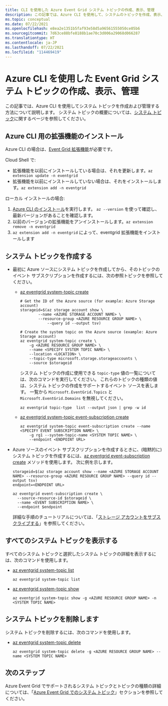 ```yaml
---
title: CLI を使用した Azure Event Grid システム トピックの作成、表示、管理
description: この記事では、Azure CLI を使用して、システムのトピックを作成、表示、削除する方法について説明します。
ms.topic: conceptual
ms.date: 07/22/2021
ms.openlocfilehash: e8ea2e1351b5faf93e58d5a96561555050ce05b6
ms.sourcegitcommit: 7d63ce88bfe8188b1ae70c3d006a29068d066287
ms.translationtype: HT
ms.contentlocale: ja-JP
ms.lasthandoff: 07/22/2021
ms.locfileid: "114469419"
---
```

# <a name="create-view-and-manage-event-grid-system-topics-using-azure-cli"></a>Azure CLI を使用した Event Grid システム トピックの作成、表示、管理
この記事では、Azure CLI を使用してシステム トピックを作成および管理する方法について説明します。 システム トピックの概要については、[システム トピック](system-topics.md)に関するページを参照してください。

## <a name="install-extension-for-azure-cli"></a>Azure CLI 用の拡張機能のインストール
Azure CLI の場合は、[Event Grid 拡張機能](/cli/azure/azure-cli-extensions-list)が必要です。

Cloud Shell で:

- 拡張機能を以前にインストールしている場合は、それを更新します。`az extension update -n eventgrid`
- 拡張機能を以前にインストールしていない場合は、それをインストールします。`az extension add -n eventgrid`

ローカル インストールの場合:

1. [Azure CLI のインストール](/cli/azure/install-azure-cli)を実行します。 `az --version` を使って確認し、最新バージョンがあることを確認します。
2. 以前のバージョンの拡張機能をアンインストールします。`az extension remove -n eventgrid`
3. `az extension add -n eventgrid` によって、eventgrid 拡張機能をインストールします

## <a name="create-a-system-topic"></a>システム トピックを作成する

- 最初に Azure ソースにシステム トピックを作成してから、そのトピックのイベント サブスクリプションを作成するには、次の参照トピックを参照してください。
    - [az eventgrid system-topic create](/cli/azure/eventgrid/system-topic#az_eventgrid_system_topic_create)

        ```azurecli-interactive
        # Get the ID of the Azure source (for example: Azure Storage account)
        storageid=$(az storage account show \
                --name <AZURE STORAGE ACCOUNT NAME> \
                --resource-group <AZURE RESOURCE GROUP NAME> \
                    --query id --output tsv)
    
        # Create the system topic on the Azure source (example: Azure Storage account)
        az eventgrid system-topic create \
            -g <AZURE RESOURCE GROUP NAME> \
            --name <SPECIFY SYSTEM TOPIC NAME> \
            --location <LOCATION> \
            --topic-type microsoft.storage.storageaccounts \
            --source $storageid
        ```           

        システム トピックの作成に使用できる `topic-type` 値の一覧については、次のコマンドを実行してください。 これらのトピックの種類の値は、システム トピックの作成をサポートするイベント ソースを表します。 一覧から `Microsoft.EventGrid.Topics` と `Microsoft.EventGrid.Domains` を無視してください。 

        ```azurecli-interactive
        az eventgrid topic-type  list --output json | grep -w id
        ```
    - [az eventgrid system-topic event-subscription create](/cli/azure/eventgrid/system-topic/event-subscription#az_eventgrid_system_topic_event-subscription-create)

        ```azurecli-interactive
        az eventgrid system-topic event-subscription create --name <SPECIFY EVENT SUBSCRIPTION NAME> \
            -g rg1 --system-topic-name <SYSTEM TOPIC NAME> \
            --endpoint <ENDPOINT URL>         
        ```
- Azure ソースのイベント サブスクリプションを作成するときに、(暗黙的に) システム トピックを作成するには、[az eventgrid event-subscription create](/cli/azure/eventgrid/event-subscription#az_eventgrid_event_subscription_create) メソッドを使用します。 次に例を示します。
    
    ```azurecli-interactive
    storageid=$(az storage account show --name <AZURE STORAGE ACCOUNT NAME> --resource-group <AZURE RESOURCE GROUP NAME> --query id --output tsv)
    endpoint=<ENDPOINT URL>

    az eventgrid event-subscription create \
      --source-resource-id $storageid \
      --name <EVENT SUBSCRIPTION NAME> \
      --endpoint $endpoint
    ```
    詳細な手順のチュートリアルについては、「[ストレージ アカウントをサブスクライブする](../storage/blobs/storage-blob-event-quickstart.md?toc=%2Fazure%2Fevent-grid%2Ftoc.json#subscribe-to-your-storage-account)」を参照してください。

## <a name="view-all-system-topics"></a>すべてのシステム トピックを表示する
すべてのシステム トピックと選択したシステム トピックの詳細を表示するには、次のコマンドを使用します。

- [az eventgrid system-topic list](/cli/azure/eventgrid/system-topic#az_eventgrid_system_topic_list)

    ```azurecli-interactive
    az eventgrid system-topic list   
     ```
- [az eventgrid system-topic show](/cli/azure/eventgrid/system-topic#az_eventgrid_system_topic_show)

    ```azurecli-interactive
    az eventgrid system-topic show -g <AZURE RESOURCE GROUP NAME> -n <SYSTEM TOPIC NAME>     
     ```

## <a name="delete-a-system-topic"></a>システム トピックを削除します
システム トピックを削除するには、次のコマンドを使用します。 

- [az eventgrid system-topic delete](/cli/azure/eventgrid/system-topic#az_eventgrid_system_topic_delete)

    ```azurecli-interactive
    az eventgrid system-topic delete -g <AZURE RESOURCE GROUP NAME> --name <SYSTEM TOPIC NAME>   
     ```

## <a name="next-steps"></a>次のステップ
Azure Event Grid でサポートされるシステム トピックとトピックの種類の詳細については、「[Azure Event Grid でのシステム トピック](system-topics.md)」セクションを参照してください。 